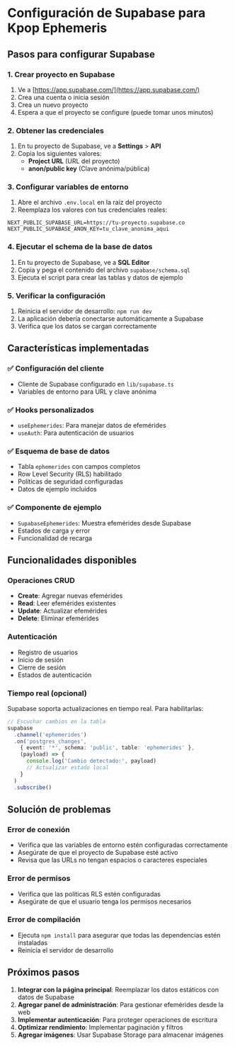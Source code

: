# Configuración de Supabase para Kpop Ephemeris

## Pasos para configurar Supabase

### 1. Crear proyecto en Supabase
1. Ve a [https://app.supabase.com/](https://app.supabase.com/)
2. Crea una cuenta o inicia sesión
3. Crea un nuevo proyecto
4. Espera a que el proyecto se configure (puede tomar unos minutos)

### 2. Obtener las credenciales
1. En tu proyecto de Supabase, ve a **Settings** > **API**
2. Copia los siguientes valores:
   - **Project URL** (URL del proyecto)
   - **anon/public key** (Clave anónima/pública)

### 3. Configurar variables de entorno
1. Abre el archivo `.env.local` en la raíz del proyecto
2. Reemplaza los valores con tus credenciales reales:

```env
NEXT_PUBLIC_SUPABASE_URL=https://tu-proyecto.supabase.co
NEXT_PUBLIC_SUPABASE_ANON_KEY=tu_clave_anonima_aqui
```

### 4. Ejecutar el schema de la base de datos
1. En tu proyecto de Supabase, ve a **SQL Editor**
2. Copia y pega el contenido del archivo `supabase/schema.sql`
3. Ejecuta el script para crear las tablas y datos de ejemplo

### 5. Verificar la configuración
1. Reinicia el servidor de desarrollo: `npm run dev`
2. La aplicación debería conectarse automáticamente a Supabase
3. Verifica que los datos se cargan correctamente

## Características implementadas

### ✅ Configuración del cliente
- Cliente de Supabase configurado en `lib/supabase.ts`
- Variables de entorno para URL y clave anónima

### ✅ Hooks personalizados
- `useEphemerides`: Para manejar datos de efemérides
- `useAuth`: Para autenticación de usuarios

### ✅ Esquema de base de datos
- Tabla `ephemerides` con campos completos
- Row Level Security (RLS) habilitado
- Políticas de seguridad configuradas
- Datos de ejemplo incluidos

### ✅ Componente de ejemplo
- `SupabaseEphemerides`: Muestra efemérides desde Supabase
- Estados de carga y error
- Funcionalidad de recarga

## Funcionalidades disponibles

### Operaciones CRUD
- **Create**: Agregar nuevas efemérides
- **Read**: Leer efemérides existentes
- **Update**: Actualizar efemérides
- **Delete**: Eliminar efemérides

### Autenticación
- Registro de usuarios
- Inicio de sesión
- Cierre de sesión
- Estados de autenticación

### Tiempo real (opcional)
Supabase soporta actualizaciones en tiempo real. Para habilitarlas:

```typescript
// Escuchar cambios en la tabla
supabase
  .channel('ephemerides')
  .on('postgres_changes', 
    { event: '*', schema: 'public', table: 'ephemerides' },
    (payload) => {
      console.log('Cambio detectado:', payload)
      // Actualizar estado local
    }
  )
  .subscribe()
```

## Solución de problemas

### Error de conexión
- Verifica que las variables de entorno estén configuradas correctamente
- Asegúrate de que el proyecto de Supabase esté activo
- Revisa que las URLs no tengan espacios o caracteres especiales

### Error de permisos
- Verifica que las políticas RLS estén configuradas
- Asegúrate de que el usuario tenga los permisos necesarios

### Error de compilación
- Ejecuta `npm install` para asegurar que todas las dependencias estén instaladas
- Reinicia el servidor de desarrollo

## Próximos pasos

1. **Integrar con la página principal**: Reemplazar los datos estáticos con datos de Supabase
2. **Agregar panel de administración**: Para gestionar efemérides desde la web
3. **Implementar autenticación**: Para proteger operaciones de escritura
4. **Optimizar rendimiento**: Implementar paginación y filtros
5. **Agregar imágenes**: Usar Supabase Storage para almacenar imágenes
